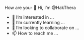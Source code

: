 How are you- 👋 Hi, I’m @HakThera
- 👀 I’m interested in ...
- 🌱 I’m currently learning ...
- 💞️ I’m looking to collaborate on ...
- 📫 How to reach me ...

<!---
HakThera/HakThera is a ✨ special ✨ repository because its `README.md` (this file) appears on your GitHub profile.
You can click the Preview link to take a look at your changes.
--->
